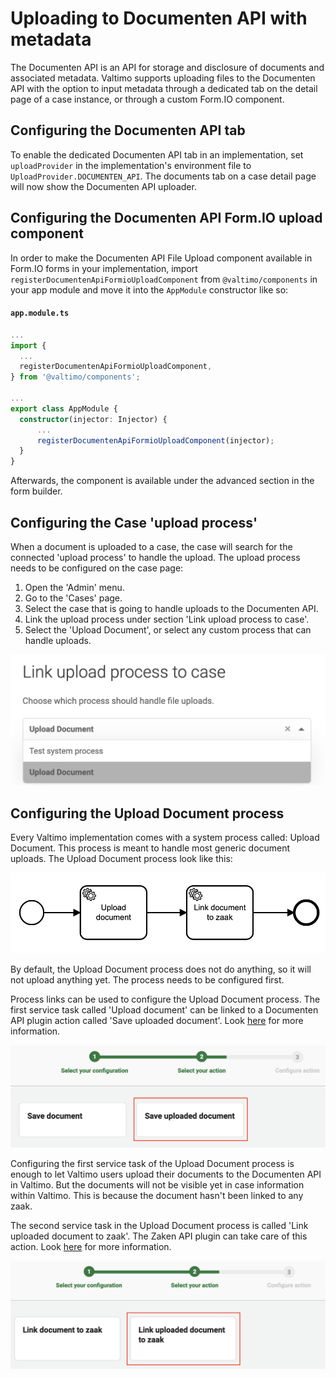 # Uploading to Documenten API with metadata

The Documenten API is an API for storage and disclosure of documents and associated metadata. Valtimo supports uploading
files to the Documenten API with the option to input metadata through a dedicated tab on the detail page of a case
instance, or through a custom Form.IO component.

## Configuring the Documenten API tab

To enable the dedicated Documenten API tab in an implementation, set `uploadProvider` in the implementation's
environment file to `UploadProvider.DOCUMENTEN_API`. The documents tab on a case detail page will now show the
Documenten API uploader.

## Configuring the Documenten API Form.IO upload component

In order to make the Documenten API File Upload component available in Form.IO forms in your implementation, import
`registerDocumentenApiFormioUploadComponent` from `@valtimo/components` in your app module and move it into the
`AppModule` constructor like so:

#### **`app.module.ts`**
  ```typescript
...
import {
    ...
    registerDocumentenApiFormioUploadComponent,
} from '@valtimo/components';

...
export class AppModule {
    constructor(injector: Injector) {
        ...
        registerDocumentenApiFormioUploadComponent(injector);
    }
}
  ```

Afterwards, the component is available under the advanced section in the form builder.

## Configuring the Case 'upload process'

When a document is uploaded to a case, the case will search for the connected 'upload process' to handle the upload. The
upload process needs to be configured on the case page:

1. Open the 'Admin' menu.
2. Go to the 'Cases' page.
3. Select the case that is going to handle uploads to the Documenten API.
4. Link the upload process under section 'Link upload process to case'.
5. Select the 'Upload Document', or select any custom process that can handle uploads.

![Link upload process to case](img/link-upload-process-to-case.png)

## Configuring the Upload Document process

Every Valtimo implementation comes with a system process called: Upload Document. This process is meant to handle most
generic document uploads. The Upload Document process look like this:

![Upload Document](img/document-upload.png)

By default, the Upload Document process does not do anything, so it will not upload anything yet. The process needs to
be configured first.

Process links can be used to configure the Upload Document process. The first service task called 'Upload document' can
be linked to a Documenten API plugin action called 'Save uploaded document'.
Look [here](../plugin/documenten-api/configure-documenten-api-plugin.md) for more information.

![Plugin action: Save uploaded document](img/save-uploaded-document.png)

Configuring the first service task of the Upload Document process is enough to let Valtimo users upload their documents
to the Documenten API in Valtimo. But the documents will not be visible yet in case information within Valtimo. This is
because the document hasn't been linked to any zaak.

The second service task in the Upload Document process is called 'Link uploaded document to zaak'. The Zaken API plugin
can take care of this action. Look [here](../plugin/zaken-api/configure-zaken-api-plugin.md) for more information.

![Plugin action: Link uploaded document to zaak](img/link-uploaded-document-to-zaak.png)
